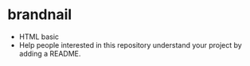 # brandnail
 - HTML basic 
- Help people interested in this repository understand your project by adding a README.

